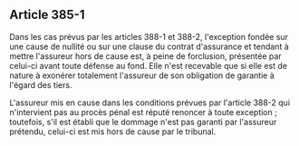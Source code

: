 Article 385-1
----
Dans les cas prévus par les articles 388-1 et 388-2, l'exception fondée sur une
cause de nullité ou sur une clause du contrat d'assurance et tendant à mettre
l'assureur hors de cause est, à peine de forclusion, présentée par celui-ci
avant toute défense au fond. Elle n'est recevable que si elle est de nature à
exonérer totalement l'assureur de son obligation de garantie à l'égard des
tiers.

L'assureur mis en cause dans les conditions prévues par l'article 388-2 qui
n'intervient pas au procès pénal est réputé renoncer à toute exception ;
toutefois, s'il est établi que le dommage n'est pas garanti par l'assureur
prétendu, celui-ci est mis hors de cause par le tribunal.
